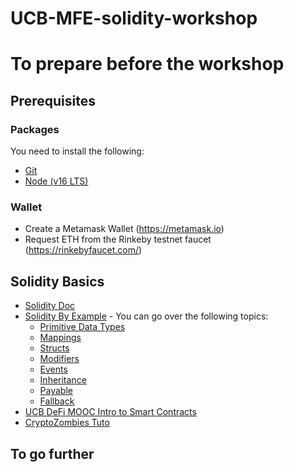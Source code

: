 # UCB-MFE-solidity-workshop

# To prepare before the workshop

## Prerequisites

### Packages
 You need to install the following:
- [Git](https://git-scm.com/downloads)
- [Node (v16 LTS)](https://nodejs.org/en/download/)

### Wallet
- Create a Metamask Wallet (https://metamask.io)
- Request ETH from the Rinkeby testnet faucet (https://rinkebyfaucet.com/)


## Solidity Basics

- [Solidity Doc](https://docs.soliditylang.org)
- [Solidity By Example](https://solidity-by-example.org) - You can go over the following topics:
    - [Primitive Data Types](https://solidity-by-example.org/primitives/)
    - [Mappings](https://solidity-by-example.org/mapping/)
    - [Structs](https://solidity-by-example.org/structs/)
    - [Modifiers](https://solidity-by-example.org/function-modifier/)
    - [Events](https://solidity-by-example.org/events/)
    - [Inheritance](https://solidity-by-example.org/inheritance/)
    - [Payable](https://solidity-by-example.org/payable/)
    - [Fallback](https://solidity-by-example.org/fallback/)
- [UCB DeFi MOOC Intro to Smart Contracts](https://www.youtube.com/playlist?list=PLS01nW3RtgopgX7C17qwyCOS0pNsKayEE)
- [CryptoZombies Tuto](https://cryptozombies.io)


## To go further


